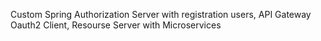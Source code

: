Custom Spring Authorization Server with registration users, API Gateway Oauth2 Client, Resourse Server with Microservices
